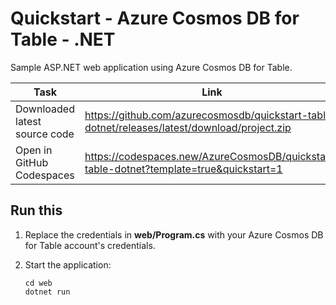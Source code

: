 # Quickstart - Azure Cosmos DB for Table - .NET

Sample ASP.NET web application using Azure Cosmos DB for Table.

| Task | Link |
| --- | --- |
| Downloaded latest source code | <https://github.com/azurecosmosdb/quickstart-table-dotnet/releases/latest/download/project.zip> |
| Open in GitHub Codespaces | <https://codespaces.new/AzureCosmosDB/quickstart-table-dotnet?template=true&quickstart=1> |

## Run this

1. Replace the credentials in **web/Program.cs** with your Azure Cosmos DB for Table account's credentials.

1. Start the application:

    ```shell
    cd web
    dotnet run
    ```
